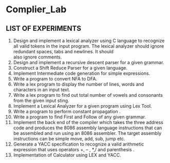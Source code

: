 # Complier_Lab
LIST OF EXPERIMENTS
-------------------
1. Design and implement a lexical analyzer using C language to recognize all valid tokens in the input program. The lexical analyzer should ignore redundant spaces, tabs and newlines. It should    
   also ignore comments.
2. Design and implement a recursive descent parser for a given grammar.
3. Construct a Shift Reduce Parser for a given language.
4. Implement Intermediate code generation for simple expressions.
5. Write a program to convert NFA to DFA.
6. Write a lex program to display the number of lines, words and characters in an input text.
7. Write a lex program to find out total number of vowels and consonants from the given input sting.
8. Implement a Lexical Analyzer for a given program using Lex Tool.
9. Write a program to perform constant propagation .
10. Write a program to find First and Follow of any given grammar.
11. Implement the back end of the compiler which takes the three address code and produces the 8086 assembly language instructions that can be assembled and run using an 8086 assembler. The target 
    assembly instructions can be simple move, add, sub, jump etc.
12. Generate a YACC specification to recognize a valid arithmetic expression that uses operators +, – , *,/ and parenthesis .
13. Implementation of Calculator using LEX and YACC.
    
